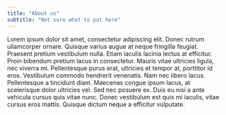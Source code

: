 ```yaml
---
title: "About us"
subtitle: "Not sure what to put here"
---
```


Lorem ipsum dolor sit amet, consectetur adipiscing elit. Donec rutrum ullamcorper ornare. Quisque varius augue at neque fringilla feugiat. Praesent pretium vestibulum nulla. Etiam iaculis lacinia lectus at efficitur. Proin bibendum pretium lacus in consectetur. Mauris vitae ultricies ligula, nec viverra mi. Pellentesque purus erat, ultricies et tempor at, porttitor id eros. Vestibulum commodo hendrerit venenatis. Nam nec libero lacus. Pellentesque a tincidunt diam. Maecenas congue ipsum lacus, at scelerisque dolor ultricies vel. Sed nec posuere ex. Duis eu nisi a ante vehicula cursus quis vitae nunc. Donec vestibulum est quis mi iaculis, vitae cursus eros mattis. Quisque dictum neque a efficitur vulputate.